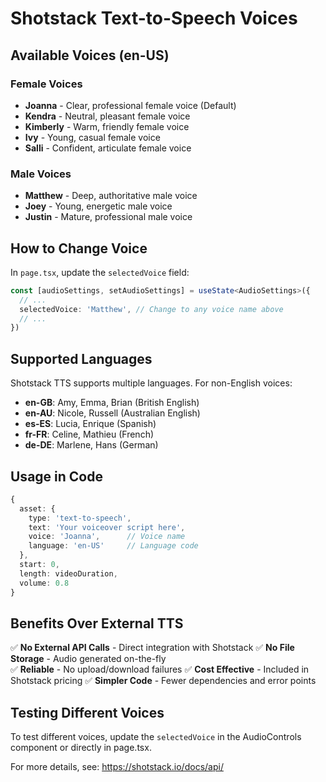 # Shotstack Text-to-Speech Voices

## Available Voices (en-US)

### Female Voices
- **Joanna** - Clear, professional female voice (Default)
- **Kendra** - Neutral, pleasant female voice  
- **Kimberly** - Warm, friendly female voice
- **Ivy** - Young, casual female voice
- **Salli** - Confident, articulate female voice

### Male Voices
- **Matthew** - Deep, authoritative male voice
- **Joey** - Young, energetic male voice
- **Justin** - Mature, professional male voice

## How to Change Voice

In `page.tsx`, update the `selectedVoice` field:

```typescript
const [audioSettings, setAudioSettings] = useState<AudioSettings>({
  // ...
  selectedVoice: 'Matthew', // Change to any voice name above
  // ...
})
```

## Supported Languages

Shotstack TTS supports multiple languages. For non-English voices:

- **en-GB**: Amy, Emma, Brian (British English)
- **en-AU**: Nicole, Russell (Australian English)  
- **es-ES**: Lucia, Enrique (Spanish)
- **fr-FR**: Celine, Mathieu (French)
- **de-DE**: Marlene, Hans (German)

## Usage in Code

```typescript
{
  asset: {
    type: 'text-to-speech',
    text: 'Your voiceover script here',
    voice: 'Joanna',      // Voice name
    language: 'en-US'     // Language code
  },
  start: 0,
  length: videoDuration,
  volume: 0.8
}
```

## Benefits Over External TTS

✅ **No External API Calls** - Direct integration with Shotstack
✅ **No File Storage** - Audio generated on-the-fly  
✅ **Reliable** - No upload/download failures
✅ **Cost Effective** - Included in Shotstack pricing
✅ **Simpler Code** - Fewer dependencies and error points

## Testing Different Voices

To test different voices, update the `selectedVoice` in the AudioControls component or directly in page.tsx.

For more details, see: https://shotstack.io/docs/api/


